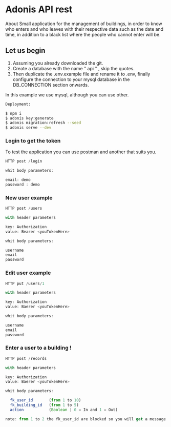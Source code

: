 # Adonis API rest

About
Small application for the management of buildings, in order to know who enters and who leaves with their respective data such as the date and time, in addition to a black list where the people who cannot enter will be.

## Let us begin


1. Assuming you already downloaded the git.
2. Create a database with the name " api " , skip the quotes.
3. Then duplicate the .env.example file and rename it to .env, finally configure the connection to your mysql database in the DB_CONNECTION section onwards.

In this example we use mysql, although you can use other.

```bash
Deployment:

$ npm i
$ adonis key:generate
$ adonis migration:refresh --seed
$ adonis serve --dev


```


### Login to get the token

To test the application you can use postman and another that suits you.
```js
HTTP post /login

whit body parameters:

email: demo
password : demo
```

### New user example

```js
HTTP post /users

with header parameters

key: Authorization
value: Bearer <youTokenHere>

whit body parameters:

username     
email        
password
```

### Edit user example

```js
HTTP put /users/1

with header parameters

key: Authorization
value: Baerer <youTokenHere>

whit body parameters:

username     
email        
password
```

### Enter a user to a building !

```js
HTTP post /records

with header parameters

key: Authorization
value: Baerer <youTokenHere>

whit body parameters:

  fk_user_id       (from 1 to 10)
  fk_building_id   (from 1 to 5)
  action           (Boolean | 0 = In and 1 = Out)

note: from 1 to 2 the fk_user_id are blocked so you will get a message.
```
